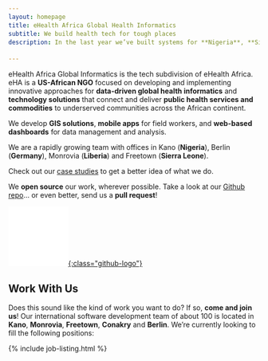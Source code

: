 ```yaml
---
layout: homepage
title: eHealth Africa Global Health Informatics
subtitle: We build health tech for tough places
description: In the last year we’ve built systems for **Nigeria**, **Sierra Leone**, **Guinea** and **Liberia** that have helped tackle **Ebola**, **Polio**, **Sleeping Sickness** and **vaccine management**.

---
```


<section class="intro">

eHealth Africa Global Informatics is the tech subdivision of eHealth Africa. eHA is a **US-African NGO** focused on developing and implementing innovative approaches for **data-driven global health informatics** and **technology solutions** that connect and deliver **public health services and commodities** to underserved communities across the African continent. 

We develop **GIS solutions**, **mobile apps** for field workers, and **web-based dashboards** for data management and analysis.

We are a rapidly growing team with offices in Kano (**Nigeria**), Berlin (**Germany**), Monrovia (**Liberia**) and Freetown (**Sierra Leone**).

Check out our [case studies](/case-studies.html) to get a better idea of what we do.

</section>
<section class="open-source">

We **open source** our work, wherever possible. Take a look at our [Github repo](https://github.com/eHealthAfrica/)… or even better, send us a **pull request**!

[![Github logo](/img/github-white.png){:class="github-logo"}](https://github.com/eHealthAfrica/)

</section>
<section class="jobs">

# <a name="jobs">Work With Us</a>

Does this sound like the kind of work you want to do? If so, **come and join us**! Our international software development team of about 100 is located in **Kano**, **Monrovia**, **Freetown**, **Conakry** and **Berlin**. We’re currently looking to fill the following positions:

{% include job-listing.html %}

</section>
